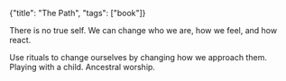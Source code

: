 {"title": "The Path", "tags": ["book"]}

There is no true self. We can change who we are, how we feel, and how react.

Use rituals to change ourselves by changing how we approach them. Playing with a child. Ancestral worship.



